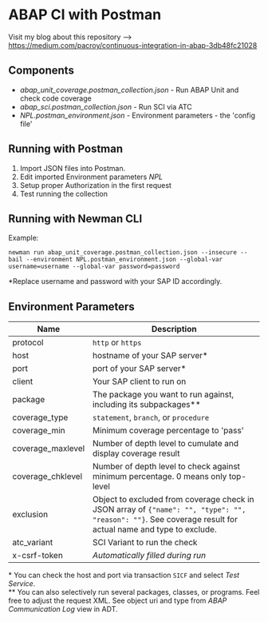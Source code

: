 # ABAP CI with Postman

Visit my blog about this repository --> https://medium.com/pacroy/continuous-integration-in-abap-3db48fc21028

## Components

- *abap_unit_coverage.postman_collection.json* - Run ABAP Unit and check code coverage
- *abap_sci.postman_collection.json* - Run SCI via ATC
- *NPL.postman_environment.json* - Environment parameters - the 'config file'

## Running with Postman

1. Import JSON files into Postman.
2. Edit imported Environment parameters *NPL*
3. Setup proper Authorization in the first request
4. Test running the collection

## Running with Newman CLI

Example:

```
newman run abap_unit_coverage.postman_collection.json --insecure --bail --environment NPL.postman_environment.json --global-var username=username --global-var password=password
```

*Replace username and password with your SAP ID accordingly.

## Environment Parameters

| Name | Description |
| --- | --- |
| protocol | `http` or `https` |
| host | hostname of your SAP server\* |
| port | port of your SAP server\* |
| client | Your SAP client to run on |
| package | The package you want to run against, including its subpackages\** |
| coverage_type | `statement`, `branch`, or `procedure` |
| coverage_min | Minimum coverage percentage to 'pass' |
| coverage_maxlevel | Number of depth level to cumulate and display coverage result |
| coverage_chklevel | Number of depth level to check against minimum percentage. 0 means only top-level |
| exclusion | Object to excluded from coverage check in JSON array of `{"name": "", "type": "", "reason": ""}`. See coverage result for actual name and type to exclude. |
| atc_variant | SCI Variant to run the check |
| x-csrf-token | *Automatically filled during run* |

\* You can check the host and port via transaction `SICF` and select *Test Service*.  
\** You can also selectively run several packages, classes, or programs. Feel free to adjust the request XML. See object uri and type from *ABAP Communication Log* view in ADT.  
